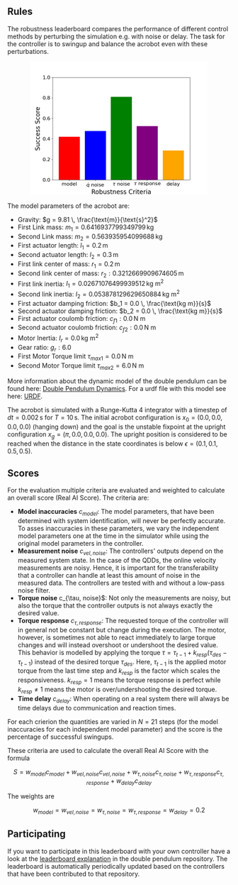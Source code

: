 ## Rules

The robustness leaderboard compares the performance of different control
methods by perturbing the simulation e.g. with noise or delay. The task for the
controller is to swingup and balance the acrobot even with these perturbations.

<div align="center">
<img width="400" src="https://raw.githubusercontent.com/dfki-ric-underactuated-lab/real_ai_gym_leaderboard/main/data/acrobot/robustness/pflcol_lqr/score_plot.png">
</div>

The model parameters of the acrobot are:

  - Gravity: $g = 9.81 \, \frac{\text{m}}{\text{s}^2}$
  - First Link mass: $m_1 = 0.6416937799349799 \, \text{kg}$
  - Second Link mass: $m_2 = 0.563935954099688 \, \text{kg}$
  - First actuator length: $l_1 = 0.2 \, \text{m}$
  - Second actuator length: $l_2 = 0.3 \, \text{m}$
  - First link center of mass: $r_1 = 0.2 \, \text{m}$
  - Second link center of mass: $r_2: 0.3212669909674605 \, \text{m}$
  - First link inertia: $I_1 = 0.02671076499939512 \, \text{kg m}^2$
  - Second link inertia: $I_2 = 0.053878129629650884 \, \text{kg m}^2$
  - First actuator damping friction: $b_1 = 0.0 \, \frac{\text{kg m}}{s}$
  - Second actuator damping friction: $b_2 = 0.0 \, \frac{\text{kg m}}{s}$
  - First actuator coulomb friction: $c_{f1}: 0.0 \, \text{N m}$
  - Second actuator coulomb friction: $c_{f2}: 0.0 \, \text{N m}$
  - Motor Inertia: $I_r = 0.0 \, \text{kg m}^2$
  - Gear ratio: $g_r: 6.0$
  - First Motor Torque limit $\tau_{max1} = 0.0 \, \text{N m}$
  - Second Motor Torque limit $\tau_{max2} = 6.0 \, \text{N m}$

More information about the dynamic model of the double pendulum can be found
here: [Double Pendulum
Dynamics](https://dfki-ric-underactuated-lab.github.io/double_pendulum/dynamics.html).
For a urdf file with this model see here: [URDF](https://github.com/dfki-ric-underactuated-lab/double_pendulum/tree/main/data/system_identification/identified_parameters/design_C.0/model_3.1).

The acrobot is simulated with a Runge-Kutta 4 integrator with a timestep of $dt
= 0.002 \, \text{s}$ for $T = 10 \, \text{s}$. The initial acrobot configuration
is $x_0 = (0.0, 0.0, 0.0, 0.0)$ (hanging down) and the goal is the unstable
fixpoint at the upright configuration $x_g = (\pi, 0.0, 0.0, 0.0)$.
The upright position is considered to be reached when the distance in the state
coordinates is below $\epsilon = (0.1, 0.1, 0.5, 0.5)$.

## Scores

For the evaluation multiple criteria are evaluated and weighted to calculate an
overall score (Real AI Score). The criteria are:

  - **Model inaccuracies** $c_{model}$: The model parameters, that have been determined with
    system identification, will never be perfectly accurate. To asses
    inaccuracies in these parameters, we vary the independent model parameters
    one at the time in the simulator while using the original model parameters in
    the controller.
  - **Measurement noise** $c_{vel, noise}$: The controllers' outputs depend on the measured system
    state.  In the case of the QDDs, the online velocity measurements are noisy.
    Hence, it is important for the transferability that a controller can handle
    at least this amount of noise in the measured data.  The controllers are
    tested with and without a low-pass noise filter.
  - **Torque noise** c_{\tau, noise}$: Not only the measurements are noisy, but also the torque that
    the controller outputs is not always exactly the desired value. 
  - **Torque response** $c_{\tau, response}$: The requested torque of the controller will in general not
    be constant but change during the execution. The motor, however, is sometimes
    not able to react immediately to large torque changes and will instead
    overshoot or undershoot the desired value.  This behavior is modelled by
    applying the torque $\tau = \tau_{t-1} + k_{resp} (\tau_{des} -
    \tau_{t-1})$ instead of the desired torque $\tau_{des}$.  Here,
    $\tau_{t-1}$ is the applied motor torque from the last time step and
    $k_{resp}$ is the factor which scales the responsiveness.
    $k_{resp} = 1$ means the torque response is perfect while
    $k_{resp} \neq 1$ means the motor is over/undershooting the desired
    torque. 
  - **Time delay** $c_{delay}$: When operating on a real system there will always be time delays
    due to communication and reaction times. 

For each crierion the quantities are varied in $N=21$ steps (for the model
inaccuracies for each independent model parameter) and the score is the
percentage of successful swingups.

These criteria are used to calculate the overall Real AI Score with the formula

$$
S = w_{model} c_{model} + 
    w_{vel, noise} c_{vel, noise} +  
    w_{\tau, noise} c_{\tau, noise} +  
    w_{\tau, response} c_{\tau, response} +  
    w_{delay} c_{delay}
$$

The weights are

$$
w_{model} = w_{vel, noise} = w_{\tau, noise} = w_{\tau, response} = w_{delay} = 0.2
$$

## Participating

If you want to participate in this leaderboard with your own controller have a
look at the [leaderboard
explanation](https://github.com/dfki-ric-underactuated-lab/double_pendulum/tree/main/leaderboard/robustness/acrobot)
in the double pendulum repository.  The leaderboard is automatically
periodically updated based on the controllers that have been contributed to that
repository.
